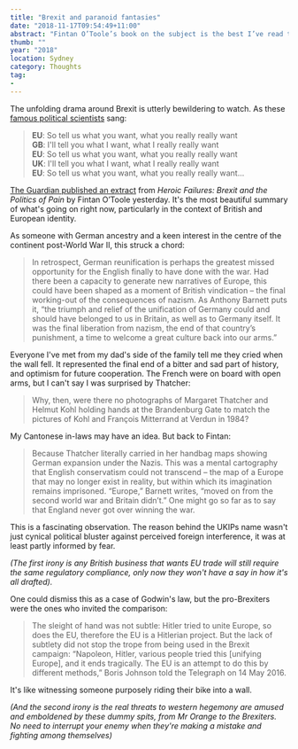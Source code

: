 ```yaml
---
title: "Brexit and paranoid fantasies"
date: "2018-11-17T09:54:49+11:00"
abstract: "Fintan O’Toole’s book on the subject is the best I’ve read thus far."
thumb: ""
year: "2018"
location: Sydney
category: Thoughts
tag:
- 
---
```

The unfolding drama around Brexit is utterly bewildering to watch. As these [famous political scientists] sang:

> **EU**: So tell us what you want, what you really really want  
> **GB**: I'll tell you what I want, what I really really want  
> **EU**: So tell us what you want, what you really really want  
> **UK**: I'll tell you what I want, what I really really want  
> **EU**: So tell us what you want, what you really really want...

[The Guardian published an extract] from *Heroic Failures: Brexit and the Politics of Pain* by Fintan O’Toole yesterday. It's the most beautiful summary of what's going on right now, particularly in the context of British and European identity.

As someone with German ancestry and a keen interest in the centre of the continent post-World War II, this struck a chord:

> In retrospect, German reunification is perhaps the greatest missed opportunity for the English finally to have done with the war. Had there been a capacity to generate new narratives of Europe, this could have been shaped as a moment of British vindication – the final working-out of the consequences of nazism. As Anthony Barnett puts it, “the triumph and relief of the unification of Germany could and should have belonged to us in Britain, as well as to Germany itself. It was the final liberation from nazism, the end of that country’s punishment, a time to welcome a great culture back into our arms.”

Everyone I've met from my dad's side of the family tell me they cried when the wall fell. It represented the final end of a bitter and sad part of history, and optimism for future cooperation. The French were on board with open arms, but I can't say I was surprised by Thatcher:

> Why, then, were there no photographs of Margaret Thatcher and Helmut Kohl holding hands at the Brandenburg Gate to match the pictures of Kohl and François Mitterrand at Verdun in 1984?

My Cantonese in-laws may have an idea. But back to Fintan:

> Because Thatcher literally carried in her handbag maps showing German expansion under the Nazis. This was a mental cartography that English conservatism could not transcend – the map of a Europe that may no longer exist in reality, but within which its imagination remains imprisoned. “Europe,” Barnett writes, “moved on from the second world war and Britain didn’t.” One might go so far as to say that England never got over winning the war.

This is a fascinating observation. The reason behind the UKIPs name wasn't just cynical political bluster against perceived foreign interference, it was at least partly informed by fear. 

*(The first irony is any British business that wants EU trade will still require the same regulatory compliance, only now they won't have a say in how it's all drafted).*

One could dismiss this as a case of Godwin's law, but the pro-Brexiters were the ones who invited the comparison:

> The sleight of hand was not subtle: Hitler tried to unite Europe, so does the EU, therefore the EU is a Hitlerian project. But the lack of subtlety did not stop the trope from being used in the Brexit campaign: “Napoleon, Hitler, various people tried this [unifying Europe], and it ends tragically. The EU is an attempt to do this by different methods,” Boris Johnson told the Telegraph on 14 May 2016.

It's like witnessing someone purposely riding their bike into a wall.

*(And the second irony is the real threats to western hegemony are amused and emboldened by these dummy spits, from Mr Orange to the Brexiters. No need to interrupt your enemy when they're making a mistake and fighting among themselves)* 

[famous political scientists]: https://en.wikipedia.org/wiki/Spice_Girls
[The Guardian published an extract]: https://www.theguardian.com/politics/2018/nov/16/brexit-paranoid-fantasy-fintan-otoole

